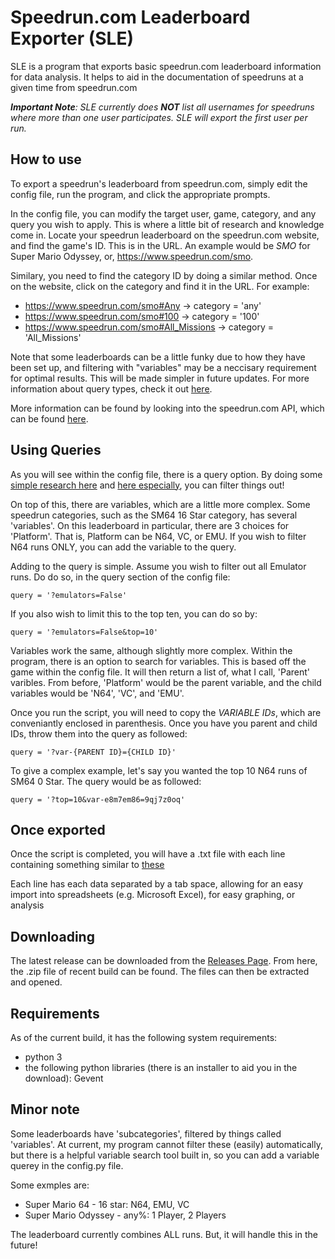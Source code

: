 # Speedrun.com Leaderboard Exporter (SLE)

SLE is a program that exports basic speedrun.com leaderboard information for data analysis.
It helps to aid in the documentation of speedruns at a given time from speedrun.com

***Important Note**: SLE currently does **NOT** list all usernames for speedruns where more than one user participates. SLE will export the first user per run.*

## How to use

To export a speedrun's leaderboard from speedrun.com, simply edit the config file, run the program, and click the appropriate prompts.

In the config file, you can modify the target user, game, category, and any query you wish to apply.
This is where a little bit of research and knowledge come in. Locate your speedrun leaderboard on the speedrun.com website, and find the game's ID. This is in the URL. An example would be *SMO* for Super Mario Odyssey, or, https://www.speedrun.com/smo.

Similary, you need to find the category ID by doing a similar method. Once on the website, click on the category and find it in the URL. For example:
* https://www.speedrun.com/smo#Any	-> category = 'any'
* https://www.speedrun.com/smo#100	-> category = '100'
* https://www.speedrun.com/smo#All_Missions	-> category = 'All_Missions'

Note that some leaderboards can be a little funky due to how they have been set up, and filtering with "variables" may be a neccisary requirement for optimal results. This will be made simpler in future updates.
For more information about query types, check it out [here](https://github.com/speedruncomorg/api/blob/master/version1/runs.md#get-runs).

More information can be found by looking into the speedrun.com API, which can be found [here](https://github.com/speedruncomorg/api).

## Using Queries

As you will see within the config file, there is a query option. By doing some [simple research here](https://github.com/speedruncomorg/api/blob/master/version1/runs.md#get-runs) and [here especially](https://github.com/speedruncomorg/api/blob/master/version1/leaderboards.md#embeds), you can filter things out!

On top of this, there are variables, which are a little more complex. Some speedrun categories, such as the SM64 16 Star category, has several 'variables'. On this leaderboard in particular, there are 3 choices for 'Platform'. That is, Platform can be N64, VC, or EMU. If you wish to filter N64 runs ONLY, you can add the variable to the query.

Adding to the query is simple. Assume you wish to filter out all Emulator runs. Do do so, in the query section of the config file:
```
query = '?emulators=False'
```
If you also wish to limit this to the top ten, you can do so by:
```
query = '?emulators=False&top=10'
```

Variables work the same, although slightly more complex. Within the program, there is an option to search for variables. This is based off the game within the config file. It will then return a list of, what I call, 'Parent' varibles. From before, 'Platform' would be the parent variable, and the child variables would be 'N64', 'VC', and 'EMU'.

Once you run the script, you will need to copy the *VARIABLE IDs*, which are conveniantly enclosed in parenthesis.
Once you have you parent and child IDs, throw them into the query as followed:
```
query = '?var-{PARENT ID}={CHILD ID}'
```
To give a complex example, let's say you wanted the top 10 N64 runs of SM64 0 Star. The query would be as followed:
```
query = '?top=10&var-e8m7em86=9qj7z0oq'
```

## Once exported

Once the script is completed, you will have a .txt file with each line containing something similar to [these](https://github.com/TimeTravelPenguin/Speedrun.com-Leaderboard-Exporter/blob/master/ExampleFiles)

Each line has each data separated by a tab space, allowing for an easy import into spreadsheets (e.g. Microsoft Excel), for easy graphing, or analysis

## Downloading

The latest release can be downloaded from the [Releases Page](https://github.com/TimeTravelPenguin/Speedrun.com-Leaderboard-Exporter/releases). From here, the .zip file of recent build can be found. The files can then be extracted and opened.

## Requirements

As of the current build, it has the following system requirements:

* python 3
* the following python libraries (there is an installer to aid you in the download): Gevent

## Minor note

Some leaderboards have 'subcategories', filtered by things called 'variables'.
At current, my program cannot filter these (easily) automatically, but there is a helpful variable search tool built in, so you can add a variable querey in the config.py file.

Some exmples are:
* Super Mario 64 - 16 star: N64, EMU, VC
* Super Mario Odyssey - any%: 1 Player, 2 Players

The leaderboard currently combines ALL runs. But, it will handle this in the future!
